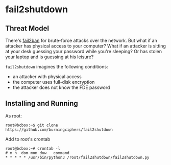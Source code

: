 # fail2shutdown

## Threat Model

There's [fail2ban](https://en.wikipedia.org/wiki/Fail2ban) for brute-force 
attacks over the network. But what if an attacker has physical access to
your computer? What if an attacker is sitting at your desk guessing
your password while you're sleeping? Or has stolen your laptop and is
guessing at his leisure?

`fail2shutdown` imagines the following conditions:
* an attacker with physical access
* the computer uses full-disk encryption
* the attacker does not know the FDE password

## Installing and Running

As root:
 
```
root@bcbox:~$ git clone https://github.com/burningciphers/fail2shutdown
```

Add to root's crontab

```
root@bcbox:~# crontab -l
# m h  dom mon dow   command
* * * * * /usr/bin/python3 /root/fail2shutdown/fail2shutdown.py
```
